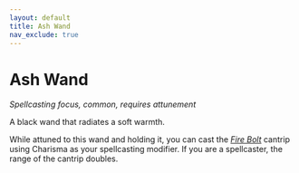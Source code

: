 ```yaml
---
layout: default
title: Ash Wand
nav_exclude: true
---
```


# Ash Wand

*Spellcasting focus, common, requires attunement*

A black wand that radiates a soft warmth.

While attuned to this wand and holding it, you can cast the [*Fire Bolt*](../srd_spells/shocking_grasp) cantrip using Charisma as your spellcasting modifier. If you are a spellcaster, the range of the cantrip doubles.